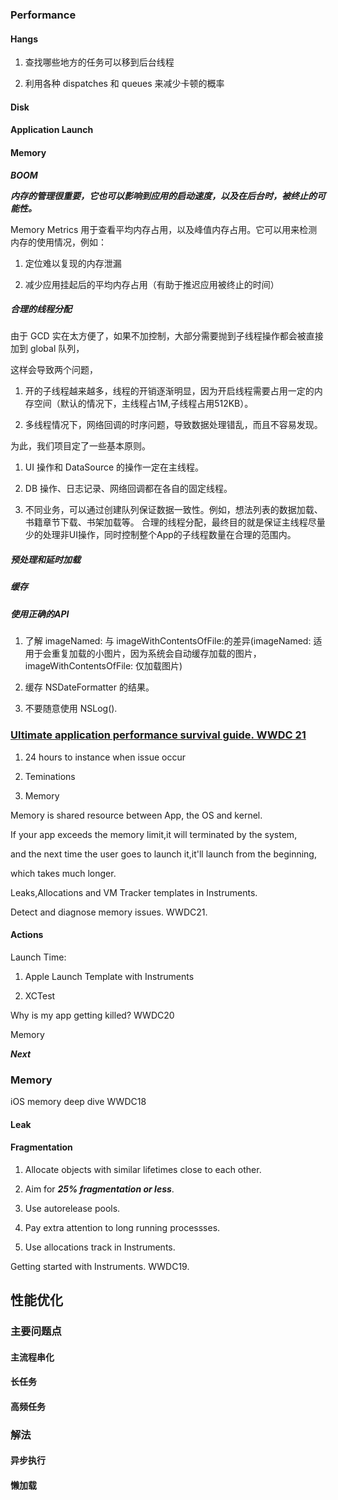 ### Performance

#### Hangs

1. 查找哪些地方的任务可以移到后台线程

2. 利用各种 dispatches 和 queues 来减少卡顿的概率

#### Disk
#### Application Launch
#### Memory

***BOOM***

***内存的管理很重要，它也可以影响到应用的启动速度，以及在后台时，被终止的可能性。***

Memory  Metrics  用于查看平均内存占用，以及峰值内存占⽤。它可以用来检测内存的使用情况，例如：

1. 定位难以复现的内存泄漏

2. 减少应⽤挂起后的平均内存占用（有助于推迟应用被终止的时间）  

##### 合理的线程分配

由于 GCD 实在太方便了，如果不加控制，大部分需要抛到子线程操作都会被直接加到 global 队列，

这样会导致两个问题，

1. 开的子线程越来越多，线程的开销逐渐明显，因为开启线程需要占用一定的内存空间（默认的情况下，主线程占1M,子线程占用512KB）。

2. 多线程情况下，网络回调的时序问题，导致数据处理错乱，而且不容易发现。

为此，我们项目定了一些基本原则。

1. UI 操作和 DataSource 的操作一定在主线程。

2. DB 操作、日志记录、网络回调都在各自的固定线程。

3. 不同业务，可以通过创建队列保证数据一致性。例如，想法列表的数据加载、书籍章节下载、书架加载等。
合理的线程分配，最终目的就是保证主线程尽量少的处理非UI操作，同时控制整个App的子线程数量在合理的范围内。


##### 预处理和延时加载

##### 缓存

##### 使用正确的API

1. 了解 imageNamed: 与 imageWithContentsOfFile:的差异(imageNamed: 适用于会重复加载的小图片，因为系统会自动缓存加载的图片，imageWithContentsOfFile: 仅加载图片)

2. 缓存 NSDateFormatter 的结果。

3. 不要随意使用 NSLog().

### [Ultimate application performance survival guide. WWDC 21](https://mp.weixin.qq.com/s/UEh7JFtH3M0tiQrxKZywWA)

1. 24 hours to instance when issue occur

2. Teminations

3. Memory

Memory is shared resource between App, the OS and kernel.

If your app exceeds the memory limit,it will terminated by the system,

and the next time the user goes to launch it,it'll launch from the beginning,

which takes much longer.

Leaks,Allocations and VM Tracker templates in Instruments. 

Detect and diagnose memory issues.  WWDC21.


#### Actions

Launch Time:

1. Apple Launch Template with Instruments

2. XCTest

Why is my app getting killed? WWDC20

Memory

***Next***

###  Memory

iOS memory deep dive    WWDC18

#### Leak

#### Fragmentation

1. Allocate objects with similar lifetimes close to each other.

2. Aim for ***25% fragmentation or less***.

3. Use autorelease pools.

4. Pay extra attention to long running processses.

5. Use allocations track in Instruments.

Getting started with Instruments. WWDC19.


## 性能优化

### 主要问题点
#### 主流程串化  
#### 长任务   
#### 高频任务

### 解法
#### 异步执行
#### 懒加载



 